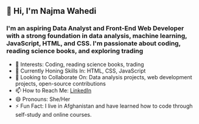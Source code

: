 ## 👋 Hi, I'm Najma Wahedi
### I'm an aspiring Data Analyst and Front-End Web Developer with a strong foundation in data analysis, machine learning, JavaScript, HTML, and CSS. I'm passionate about coding, reading science books, and exploring trading
- 👀 Interests: Coding, reading science books, trading
- 🌱 Currently Honing Skills In: HTML, CSS, JavaScript
- 💞️ Looking to Collaborate On: Data analysis projects, web development projects, open-source contributions
- 📫 How to Reach Me: [LinkedIn](https://www.linkedin.com/in/najma-wahedi-378b43209/)
- 😄 Pronouns: She/Her
- ⚡ Fun Fact: I live in Afghanistan and have learned how to code through self-study and online courses.

<!---
najmawahedi/najmawahedi is a ✨ special ✨ repository because its `README.md` (this file) appears on your GitHub profile.
You can click the Preview link to take a look at your changes.
--->
